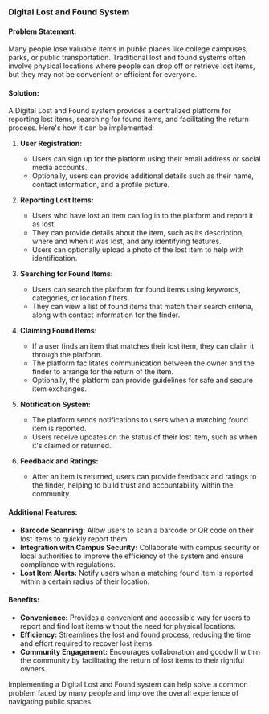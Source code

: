 
### Digital Lost and Found System

#### Problem Statement:
Many people lose valuable items in public places like college campuses, parks, or public transportation. Traditional lost and found systems often involve physical locations where people can drop off or retrieve lost items, but they may not be convenient or efficient for everyone.

#### Solution:
A Digital Lost and Found system provides a centralized platform for reporting lost items, searching for found items, and facilitating the return process. Here's how it can be implemented:

1. **User Registration:**
   - Users can sign up for the platform using their email address or social media accounts.
   - Optionally, users can provide additional details such as their name, contact information, and a profile picture.

2. **Reporting Lost Items:**
   - Users who have lost an item can log in to the platform and report it as lost.
   - They can provide details about the item, such as its description, where and when it was lost, and any identifying features.
   - Users can optionally upload a photo of the lost item to help with identification.

3. **Searching for Found Items:**
   - Users can search the platform for found items using keywords, categories, or location filters.
   - They can view a list of found items that match their search criteria, along with contact information for the finder.

4. **Claiming Found Items:**
   - If a user finds an item that matches their lost item, they can claim it through the platform.
   - The platform facilitates communication between the owner and the finder to arrange for the return of the item.
   - Optionally, the platform can provide guidelines for safe and secure item exchanges.

5. **Notification System:**
   - The platform sends notifications to users when a matching found item is reported.
   - Users receive updates on the status of their lost item, such as when it's claimed or returned.

6. **Feedback and Ratings:**
   - After an item is returned, users can provide feedback and ratings to the finder, helping to build trust and accountability within the community.

#### Additional Features:
- **Barcode Scanning:** Allow users to scan a barcode or QR code on their lost items to quickly report them.
- **Integration with Campus Security:** Collaborate with campus security or local authorities to improve the efficiency of the system and ensure compliance with regulations.
- **Lost Item Alerts:** Notify users when a matching found item is reported within a certain radius of their location.

#### Benefits:
- **Convenience:** Provides a convenient and accessible way for users to report and find lost items without the need for physical locations.
- **Efficiency:** Streamlines the lost and found process, reducing the time and effort required to recover lost items.
- **Community Engagement:** Encourages collaboration and goodwill within the community by facilitating the return of lost items to their rightful owners.

Implementing a Digital Lost and Found system can help solve a common problem faced by many people and improve the overall experience of navigating public spaces.
